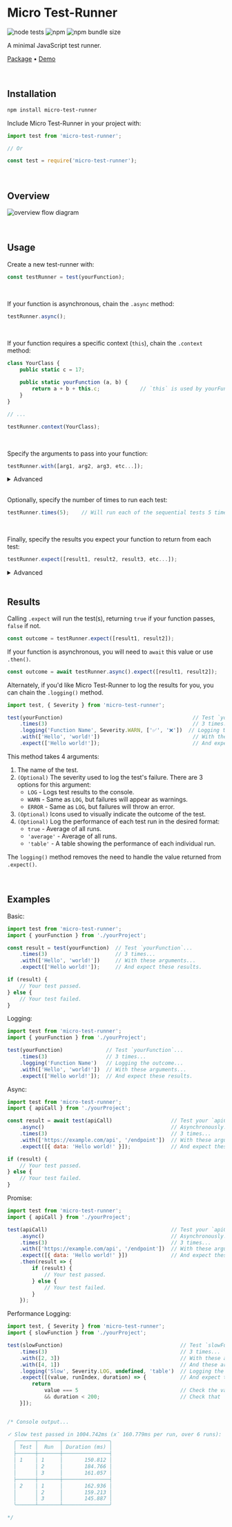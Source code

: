 # Micro Test-Runner

![node tests](https://github.com/gigabyte5671/micro-test-runner/actions/workflows/node-tests.yml/badge.svg?branch=main) ![npm](https://img.shields.io/npm/dt/micro-test-runner) ![npm bundle size](https://img.shields.io/bundlephobia/min/micro-test-runner)

A minimal JavaScript test runner.

[Package](https://www.npmjs.com/package/micro-test-runner) • [Demo](https://micro-test-runner.zakweb.dev/)

<br>

## Installation

```bash
npm install micro-test-runner
```

Include Micro Test-Runner in your project with:
```javascript
import test from 'micro-test-runner';

// Or

const test = require('micro-test-runner');
```

<br>

## Overview

![overview flow diagram](https://micro-test-runner.zakweb.dev/flow-diagram.svg)

<br>

## Usage

Create a new test-runner with:
```javascript
const testRunner = test(yourFunction);
```

<br>

If your function is asynchronous, chain the `.async` method:
```javascript
testRunner.async();
```

<br>

If your function requires a specific context (`this`), chain the `.context` method:
```javascript
class YourClass {
    public static c = 17;
    
    public static yourFunction (a, b) {
        return a + b + this.c;             // `this` is used by yourFunction.
    }
}

// ...

testRunner.context(YourClass);
```

<br>

Specify the arguments to pass into your function:
```javascript
testRunner.with([arg1, arg2, arg3, etc...]);
```

<details>
    <summary>Advanced</summary>

You can chain `.with` methods to run your function multiple times with different arguments:
```javascript
testRunner.with([arg1, arg2])    // Test 1.
          .with([argA, argB])    // Test 2.
          .with([argX, argY])    // Test 3.
```
</details>

<br>

Optionally, specify the number of times to run each test:
```javascript
testRunner.times(5);    // Will run each of the sequential tests 5 times.
```

<br>

Finally, specify the results you expect your function to return from each test:
```javascript
testRunner.expect([result1, result2, result3, etc...]);
```

<details>
    <summary>Advanced</summary>

If a function is passed as an expected result, it will be evaluated on the value that the candidate returned for that particular test. This function should then return a boolean indicating whether the value was correct or not. For example:
```javascript
testRunner.expect([result1, result2, (value) => value typeof 'number']);
```
</details>

<br>

## Results

Calling `.expect` will run the test(s), returning `true` if your function passes, `false` if not.
```javascript
const outcome = testRunner.expect([result1, result2]);
```

If your function is asynchronous, you will need to `await` this value or use `.then()`.
```javascript
const outcome = await testRunner.async().expect([result1, result2]);
```

Alternately, if you'd like Micro Test-Runner to log the results for you, you can chain the `.logging()` method.
```javascript
import test, { Severity } from 'micro-test-runner';

test(yourFunction)                                          // Test `yourFunction`...
    .times(3)                                               // 3 times...
    .logging('Function Name', Severity.WARN, ['✅', '❌'])  // Logging the outcome...
    .with(['Hello', 'world!'])                              // With these arguments...
    .expect(['Hello world!']);                              // And expect these results.
```
This method takes 4 arguments:
1. The name of the test.
2. `(Optional)` The severity used to log the test's failure. There are 3 options for this argument:
   - `LOG` - Logs test results to the console.
   - `WARN` - Same as `LOG`, but failures will appear as warnings.
   - `ERROR` - Same as `LOG`, but failures will throw an error.
3. `(Optional)` Icons used to visually indicate the outcome of the test.
4. `(Optional)` Log the performance of each test run in the desired format:
   - `true` - Average of all runs.
   - `'average'` - Average of all runs.
   - `'table'` - A table showing the performance of each individual run.

The `logging()` method removes the need to handle the value returned from `.expect()`.

<br>

## Examples

Basic:

```javascript
import test from 'micro-test-runner';
import { yourFunction } from './yourProject';

const result = test(yourFunction)  // Test `yourFunction`...
    .times(3)                      // 3 times...
    .with(['Hello', 'world!'])     // With these arguments...
    .expect(['Hello world!']);     // And expect these results.

if (result) {
    // Your test passed.
} else {
    // Your test failed.
}
```

Logging:

```javascript
import test from 'micro-test-runner';
import { yourFunction } from './yourProject';

test(yourFunction)              // Test `yourFunction`...
    .times(3)                   // 3 times...
    .logging('Function Name')   // Logging the outcome...
    .with(['Hello', 'world!'])  // With these arguments...
    .expect(['Hello world!']);  // And expect these results.
```

Async:

```javascript
import test from 'micro-test-runner';
import { apiCall } from './yourProject';

const result = await test(apiCall)                   // Test your `apiCall` function...
    .async()                                         // Asynchronously...
    .times(3)                                        // 3 times...
    .with(['https://example.com/api', '/endpoint'])  // With these arguments...
    .expect([{ data: 'Hello world!' }]);             // And expect these results.

if (result) {
    // Your test passed.
} else {
    // Your test failed.
}
```

Promise:

```javascript
import test from 'micro-test-runner';
import { apiCall } from './yourProject';

test(apiCall)                                        // Test your `apiCall` function...
    .async()                                         // Asynchronously...
    .times(3)                                        // 3 times...
    .with(['https://example.com/api', '/endpoint'])  // With these arguments...
    .expect([{ data: 'Hello world!' }])              // And expect these results.
    .then(result => {
        if (result) {
            // Your test passed.
        } else {
            // Your test failed.
        }
    });
```

Performance Logging:

```javascript
import test, { Severity } from 'micro-test-runner';
import { slowFunction } from './yourProject';

test(slowFunction)                                      // Test `slowFunction`...
    .times(3)                                           // 3 times...
    .with([2, 3])                                       // With these arguments...
    .with([4, 1])                                       // And these arguments...
    .logging('Slow', Severity.LOG, undefined, 'table')  // Logging the outcome and performance to a table in the console...
    .expect([(value, runIndex, duration) => {           // And expect these results (verified with a function).
        return
            value === 5                                 // Check the value returned by `slowFunction`.
            && duration < 200;                          // Check that `slowFunction` took less than 200ms.
    }]);


/* Console output...

✓ Slow test passed in 1004.742ms (x̄ 160.779ms per run, over 6 runs):
  ╭──────┬───────┬───────────────╮
  │ Test │  Run  │ Duration (ms) │
  ├──────┼───────┼───────────────┤
  │ 1    │ 1     │       150.812 │
  │      │ 2     │       184.766 │
  │      │ 3     │       161.057 │
  ├──────┼───────┼───────────────┤
  │ 2    │ 1     │       162.936 │
  │      │ 2     │       159.213 │
  │      │ 3     │       145.887 │
  ╰──────┴───────┴───────────────╯

*/
```
